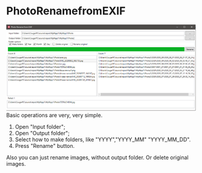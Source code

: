 # PhotoRenamefromEXIF
![alt text](https://github.com/olegmedv/PhotoRenamefromEXIF/blob/master/2020-08-14_23-07-43.png)
Basic operations are very, very simple.
1) Open "Input folder";
2) Open "Output folder";
3) Select how to make folders, like "YYYY","YYYY_MM" "YYYY_MM_DD".
4) Press "Rename" button.

Also you can just rename images, without output folder.
Or delete original images.
